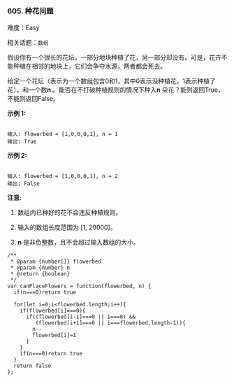 ### 605. 种花问题

难度：Easy

相关话题：`数组`

假设你有一个很长的花坛，一部分地块种植了花，另一部分却没有。可是，花卉不能种植在相邻的地块上，它们会争夺水源，两者都会死去。



给定一个花坛（表示为一个数组包含0和1，其中0表示没种植花，1表示种植了花），和一个数**n** 。能否在不打破种植规则的情况下种入**n** 朵花？能则返回True，不能则返回False。



**示例 1:** 



```

输入: flowerbed = [1,0,0,0,1], n = 1
输出: True
```


**示例 2:** 



```

输入: flowerbed = [1,0,0,0,1], n = 2
输出: False
```


**注意:** 




1. 数组内已种好的花不会违反种植规则。

2. 输入的数组长度范围为 [1, 20000]。

3. **n**  是非负整数，且不会超过输入数组的大小。




```
/**
 * @param {number[]} flowerbed
 * @param {number} n
 * @return {boolean}
 */
var canPlaceFlowers = function(flowerbed, n) {
  if(n===0)return true

  for(let i=0;i<flowerbed.length;i++){
    if(flowerbed[i]===0){
      if((flowerbed[i-1]===0 || i===0) &&
         (flowerbed[i+1]===0 || i===flowerbed.length-1)){
        n--
        flowerbed[i]=1
      }
    }
    if(n===0)return true
  }
  return false
};
```

